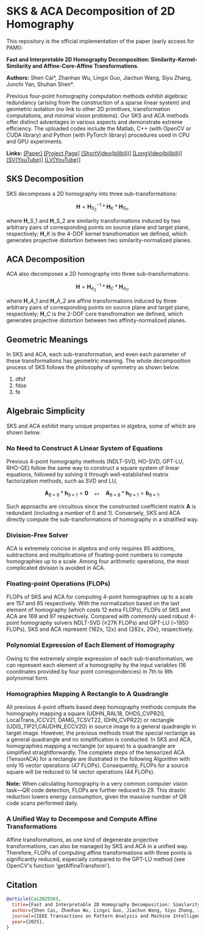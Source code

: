# SKS & ACA Decomposition of 2D Homography
This repository is the official implementation of the paper (early access for PAMI): 

**Fast and Interpretable 2D Homography Decomposition: Similarity-Kernel-Similarity and Affine-Core-Affine Transformations**.

__Authors:__ Shen Cai*, Zhanhao Wu, Lingxi Guo, Jiachun Wang, Siyu Zhang, Junchi Yan,  Shuhan Shen*.

Previous four-point homography computation methods exhibit algebraic redundancy (arising from the construction of a sparse linear system) and geometric isolation (no link to other 2D primitives, transformation computations, and minimal vision problems). Our SKS and ACA methods offer distinct advantages in various aspects and demonstrate extreme efficiency. The uploaded codes include the Matlab, C++ (with OpenCV or CUDA library) and Python (with PyTorch library) procedures used in CPU and GPU experiments.

**Links:**  [[Paper]](https://arxiv.org/pdf/2402.18008) 
[[Project Page]](http://www.cscvlab.com/research/SKS-Homography/) 
[[ShortVideo(bilibili)]](https://www.bilibili.com/video/BV1iLZ3YyEnR/)
[[LongVideo(bilibili)]](https://www.bilibili.com/video/BV1f3E7zCE3N/)
[[SV(YouTube)]](https://youtu.be/jVQ-6ub70K0)
[[LV(YouTube)]](https://youtu.be/IFZ9jrLvZok)

## SKS Decomposition
SKS decomposes a 2D homography into three sub-transformations: 
```math
\mathbf{H}=\mathbf{H}_{S_2}^{-1}*\mathbf{H}_{K}*\mathbf{H}_{S_1},
```
where $\mathbf{H}\_{S\_1}$ and $\mathbf{H}\_{S\_2}$ are similarity transformations induced by two arbitrary pairs of corresponding points on source plane and target plane, respectively; $\mathbf{H}\_{K}$ is the 4-DOF kernel transfromation we defined, which generates projective distortion between two similarity-normalized planes. 

## ACA Decomposition
ACA also decomposes a 2D homography into three sub-transformations: 
```math
\mathbf{H}=\mathbf{H}_{A_2}^{-1}*\mathbf{H}_{C}*\mathbf{H}_{A_1},
```
where $\mathbf{H}\_{A\_1}$ and $\mathbf{H}\_{A\_2}$ are affine transformations induced by three arbitrary pairs of corresponding points on source plane and target plane, respectively; $\mathbf{H}\_{C}$ is the 2-DOF core transfromation we defined, which generates projective distortion between two affinity-normalized planes.

## Geometric Meanings
In SKS and ACA, each sub-transformation, and even each parameter of these transformations has geometric meaning. The whole decomposition process of SKS follows the philosophy of symmetry as shown below.

1. dfsf
2. fdse
3. fe 

## Algebraic Simplicity
SKS and ACA exhibit many unique properties in algebra, some of which are shown below.

### No Need to Construct A Linear System of Equations
Previous 4-point homography methods (NDLT-SVD, HO-SVD, GPT-LU, RHO-GE) follow the same way to construct a square system of linear equations, followed by solving it through well-established matrix factorization methods, such as SVD and LU,
```math
\mathbf{A}_{8*9}*\mathbf{h}_{9*1}=\mathbf{0} \quad \mathcal{or} \quad \mathbf{A}_{8*8}*\mathbf{h}_{8*1}=\mathbf{b}_{8*1}.
```
Such approachs are circuitous since the constructed coefficient matrix $\mathbf{A}$ is redundant (including a number of 0 and 1). Conversely, SKS and ACA directly compute the sub-transformations of homography in a stratified way. 

### Division-Free Solver 
ACA is extremely concise in algebra and only requires 85 addtions, subtractions and multiplications of floating-point numbers to compute homographies up to a scale. Among four arithmetic operations, the most complicated division is avoided in ACA. 

### Floating-point Operations (FLOPs)
FLOPs of SKS and ACA for computing 4-point homographies up to a scale are 157 and 85 respectively. With the normalization based on the last element of homography (which costs 12 extra FLOPs), FLOPs of SKS and ACA are 169 and 97 respectively. Compared with commonly used robust 4-point homography solvers NDLT-SVD ($\ge$27K FLOPs) and GPT-LU (~1950 FLOPs), SKS and ACA represent {162x, 12x} and {282x, 20x}, respectively.

### Polynomial Expression of Each Element of Homography
Owing to the extremely simple expression of each sub-transformation, we can represent each element of a homography by the input variables ($16$ coordinates provided by four point correspondences) in 7th to 9th polynomial form.

### Homographies Mapping A Rectangle to A Quadrangle
All previous 4-point offsets based deep homography methods compute the homography mapping a square (UDHN_RAL18, DHDS_CVPR20, LocalTrans_ICCV21, DAMG_TCSVT22, IDHN_CVPR22) or rectangle (UDIS_TIP21,CAUDHN_ECCV20) in source image to a general quadrangle in target image. However, the previous methods treat the special rectanlge as a general quadrangle and no simplification is conducted. In SKS and ACA, homographies mapping a rectangle (or square) to a quadrangle are simplified straightforwardly. The complete steps of the tensorized ACA (TensorACA) for a rectangle are illustrated in the following Algorithm with only 15 vector operations (47 FLOPs). Consequently, FLOPs for a source square will be reduced to 14 vector operations (44 FLOPs).

$\mathbf{Note:}$ When calculating homography in a very common computer vision task—QR code detection, FLOPs are further reduced to 29. This drastic reduction lowers energy consumption, given the massive number of QR code scans performed daily.

<!-- <div align="center"> <img src="imgs/ACA-rect.png" width = 60% /> </div> -->

### A Unified Way to Decompose and Compute Affine Transformations
Affine transformations, as one kind of degenerate projective transformations, can also be managed by SKS and ACA in a unified way. Therefore, FLOPs of computing affine transformations with three points is significantly reduced, especially compared to the GPT-LU method (see OpenCV's function 'getAffineTransform').


## Citation

```bibtex
@article{Cai2025SKS,
  title={Fast and Interpretable 2D Homography Decomposition: Similarity-Kernel-Similarity and Affine-Core-Affine Transformations},
  author={Shen Cai, Zhanhao Wu, Lingxi Guo, Jiachun Wang, Siyu Zhang, Junchi Yan, Shuhan Shen},
  journal={IEEE Transactions on Pattern Analysis and Machine Intelligence (PAMI)},
  year={2025},
}
```


